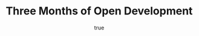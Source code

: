 ---
id: http://contentapi.theodi.org/three-months-open-development.json
web_url: http://theodi.org/blog/three-months-open-development
slug: three-months-open-development
title: Three Months of Open Development
format: article
updated_at: '2015-09-11T10:51:22+01:00'
created_at: '2013-05-04T20:41:44+01:00'
tag_ids:
- blog
tags:
- id: http://contentapi.theodi.org/tags/articles/blog.json
  web_url: 
  title: Blog Post
  details:
    description: Blog Post
    short_description: 
    type: article
  content_with_tag:
    id: http://contentapi.theodi.org/with_tag.json?article=blog
    web_url: http://theodi.org/tags/blog
    slug: blog
  parent: 
related: []
details:
  need_id: ''
  business_proposition: false
  description: 
  excerpt: 'When the tech team started in January, we had some immediate demands from
    the rest of the ODI team, to support the business:'
  language: en
  need_extended_font: false
  url: 
  content: |
    <p>When the tech team started in January, we had some immediate demands from the rest of the ODI team, to support the business:</p>

    <ul>
      <li>a mechanism for people to sign up to the <a href="/courses">courses</a> we wanted to run</li>
      <li>a method for organisations and individuals to <a href="/join-us">join ODI as members</a> or register their interest</li>
      <li>a way for people to check out the availability of <a href="/space">our meeting rooms</a></li>
      <li>a facility for us to <a rel="external" href="http://dashboards.theodi.org">monitor our activities</a></li>
    </ul>

    <p>Within the technical team, we had another layer of objectives. We didn&rsquo;t just want to build these systems, we wanted to build them in the right way. We recognised the golden opportunity that we had, with very few legacy systems, to use the best modern technologies in what we built. With no legacy processes, we could Do Agile Right, from the start. And with the ODI&rsquo;s mission-driven focus, we could be completely open about our work at every stage.</p>

    <p>I had a further goal. I wanted to demonstrate how to weave open data into the heart of what an organisation does. If we were going to build systems to support our work, open data was going to be at their heart, not an appendix.</p>

    <p>So how have we done?</p>

    <h2>Small Pieces, Loosely Joined</h2>

    <p>One of our <a href="">tech team principles</a> is to borrow mercilessly. We don&rsquo;t want to recreate existing tools and services when we can reuse what&rsquo;s already out there.</p>

    <p>One of the joys of starting a new organisation at this point in time is &ldquo;there&rsquo;s an app for that&rdquo;. So we reused those apps: <a rel="external" href="http://www.google.com/enterprise/apps/business/">Google Apps</a> for our mail, calendars and documents; <a rel="external" href="http://www.eventbrite.co.uk/">Eventbrite</a> to manage our events; <a rel="external" href="http://capsulecrm.com/">CapsuleCRM</a> to keep track of our contacts; <a rel="external" href="http://www.xero.com/">Xero</a> for our finances; <a rel="external" href="https://www.expensify.com/">Expensify</a> for our expenses.</p>

    <p>But nowadays there&rsquo;s not only an app for that, there&rsquo;s an <em>API</em> for that. Each of these tools provides a mechanism for developers to get hold of the data that they hold, and most also offer ways to <em>create</em> new data. Our job was simply (relatively) to customise the apps and join them together. (There&rsquo;s even <a rel="external" href="https://zapier.com/">an app for <em>that</em></a>, but we didn&rsquo;t use it.)</p>

    <p>What are the lessons we&rsquo;ve learned from this approach? Well, of course there are trade-offs. We&rsquo;re reliant on services which could disappear, or radically change, outside our control. We have to pay for them, but it would have cost us time and money to develop them ourselves too.</p>

    <p>From a data perspective, the most interesting thing is that every service has a completely different way of structuring information about even common things like people or locations. When using APIs, the developer documentation is crucial because they&rsquo;re seldom self-documenting, and existing open source tools and libraries for using the code really smooth the way, even if they&rsquo;re not complete.</p>

    <h2>Our Open Data</h2>

    <p>Some of the joining that we&rsquo;ve done has required us to expose data. For example, to get the prices of the training courses show on the website or to display information about the lunchtime lectures on the <a rel="external" href="http://dashboards.theodi.org/training">training dashboard</a>. In the new data that we&rsquo;ve generated, we&rsquo;ve adopted the <a rel="external" href="http://schema.org">schema.org</a> vocabulary where we can.</p>

    <p>In other cases, it&rsquo;s been as easy to expose data as not, so we&rsquo;ve done so not because we&rsquo;re using it but in case anyone else wants to. For example, making iCal feeds of the busy/free calendars for our meeting rooms, or JSON versions of the information about our members, is easy to do.</p>

    <p>The bits that have proven difficult have exposed some areas where we want to do work. The biggest of these is about how to expose, in a machine-readable way, the licence under which particular data is being made available. We plan to start a small project to create some easy-to-use guidance about associating licences with data.</p>

    <p>At a social level, we&rsquo;ve had to think about privacy, confidentiality and commercial considerations. The data generated by the services that we&rsquo;re using is only accessible to us, so we can choose how much to expose and how much to hide. For example, we&rsquo;ve chosen to let everyone see how much our space is being used, but hide information about who is attending meetings in our rooms.</p>

    <h2>Our Open Development</h2>

    <p>As well as supporting the rest of the team, and publishing open data, the last three months have been an opportunity for us to put into place the tools and practices that make it easy for us to work quickly, create good code, and provide practical contributions to the wider community. The way we work is summarised in these <a rel="external" href="http://theodi.github.io/open-development/talk/#/titlepage">slides on Open Development</a>.</p>

    <h2>What Next?</h2>

    <p>This has been a really important phase for the team, setting in place the principles of how we work, while getting real work done that has supported the rest of the organisation.</p>

    <p>We&rsquo;re now looking forward to the next phase, where we turn our sights on to building the tools and practices that should make it easier for people to publish, consume and collaborate over data, based at on the projects that we&rsquo;re doing with our members.</p>
  media_enquiries_name: 
  media_enquiries_email: 
  media_enquiries_telephone: 
  alternative_title: 
  organizations: []
  author:
    name: Jeni Tennison
    slug: jeni-tennison
    web_url: http://theodi.org/team/jeni-tennison
    tag_ids:
    - team
    - team
    - strategy-programme
    - staff
  nodes: []
author:
  name: Jeni Tennison
  slug: jeni-tennison
  web_url: http://theodi.org/team/jeni-tennison
  tag_ids:
  - team
  - team
  - strategy-programme
  - staff
nodes: []
organizations: []
related_external_links: []
---